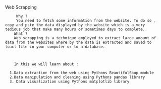 Web Scrapping


         Why ?
         You need to fetch some information from the website. To do so , copy and pste the data displayed by the website which is a very tedious job that make many hours or sometimes days to complete.. 
        What ?
        Web scrapping is a technique employed to extract large amount of data from the websites where by the data is extracted and saved to loacl file in your computer or to a database.
        
        
        
        In this we will learn about :

      1.Data extraction from the web using Pythons BeautifulSoup module
      2.Data manipulation and cleaning using Pythons pandas library
      3. Data visualization using Pythons matplotlib library
